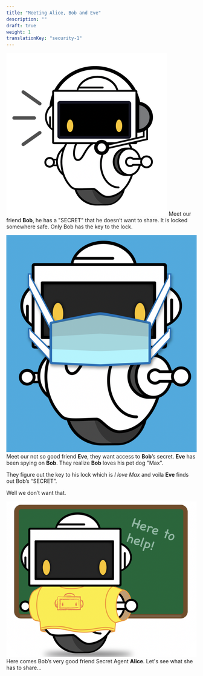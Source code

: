 ```yaml
---
title: "Meeting Alice, Bob and Eve"
description: ""
draft: true
weight: 1
translationKey: "security-1"
---
```


![Cannot load image](Bob.png?classes=border,shadow,s=200)
Meet our friend **Bob**, he has a "SECRET" that he doesn’t want to share. It is 
locked somewhere safe. Only Bob has the key to the lock. 

![Cannot load image](Eve.png?classes=border,shadow,s=200)
Meet our not so good friend **Eve**, they want access to **Bob**’s secret.
**Eve** has been spying on **Bob**. They realize **Bob** loves his pet dog "Max".

They figure out the key to his lock which is *I love Max* and voila **Eve** 
finds out Bob’s “SECRET”.

Well we don’t want that.

![Cannot load image](Alice.png?classes=border,shadow)
Here comes Bob’s very good friend Secret Agent **Alice**. Let's see what she has to share...


